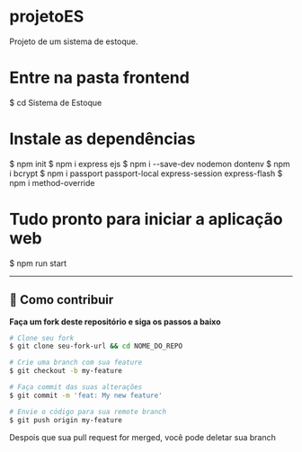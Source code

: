 # projetoES
Projeto de um sistema de estoque.	

# Entre na pasta frontend
$ cd Sistema de Estoque

# Instale as dependências
$ npm init
$ npm i express ejs
$ npm i --save-dev nodemon dontenv
$ npm i bcrypt
$ npm i passport passport-local express-session express-flash
$ npm i method-override

# Tudo pronto para iniciar a aplicação web
$ npm run start

-----------------------

## 🤔 Como contribuir

**Faça um fork deste repositório e siga os passos a baixo**

```bash
# Clone seu fork
$ git clone seu-fork-url && cd NOME_DO_REPO

# Crie uma branch com sua feature
$ git checkout -b my-feature

# Faça commit das suas alterações
$ git commit -m 'feat: My new feature'

# Envie o código para sua remote branch
$ git push origin my-feature
```
Despois que sua pull request for merged, você pode deletar sua branch

